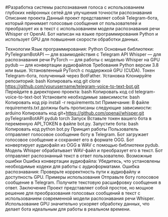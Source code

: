 #Разработка системы распознавания голоса с использованием глубоких нейронных сетей для улучшения точности распознавания
Описание проекта
Данный проект представляет собой Telegram-бота, который принимает голосовые сообщения от пользователей и преобразует их в текст с использованием модели распознавания речи Whisper от OpenAI. Бот написан на языке программирования Python и использует GPU для повышения скорости обработки данных.

Технологии
Язык программирования: Python
Основные библиотеки:
PyTelegramBotAPI — для взаимодействия с Telegram API
Whisper — для распознавания речи
PyTorch — для работы с моделью Whisper на GPU
pydub — для конвертации аудиофайлов
Требования
Python версии 3.8 или выше.
Установленный PyTorch с поддержкой GPU (CUDA).
Токен Telegram-бота, полученный через BotFather.
Установка
Клонируйте репозиторий:
bash
Копировать код
git clone https://github.com/yourusername/telegram-voice-to-text-bot.git
Перейдите в директорию проекта:
bash
Копировать код
cd telegram-voice-to-text-bot
Установите необходимые зависимости:
bash
Копировать код
pip install -r requirements.txt
Примечание: В файле requirements.txt должны быть прописаны следующие зависимости:
arduino
Копировать код
git+https://github.com/openai/whisper.git
pyTelegramBotAPI
pydub
torch
Запуск
Вставьте токен вашего бота в переменную API_TOKEN в файле bot.py.
Запустите бота:
bash
Копировать код
python bot.py
Принцип работы
Пользователь отправляет голосовое сообщение боту в Telegram.
Бот загружает голосовое сообщение и сохраняет его в формате OGG.
Бот конвертирует аудиофайл из OGG в WAV с помощью библиотеки pydub.
Модель Whisper обрабатывает WAV-файл и преобразует его в текст.
Бот отправляет распознанный текст в ответ пользователю.
Возможные ошибки
Ошибка конвертации аудиофайла: Убедитесь, что установлены необходимые кодеки для работы с аудиоформатами.
Ошибка распознавания: Проверьте корректность пути к аудиофайлу и доступность GPU.
Примеры использования
Отправьте боту голосовое сообщение в Telegram.
Получите текстовую расшифровку сообщения в ответ.
Заключение
Проект представляет собой простое, но мощное решение для преобразования голосовых сообщений в текст с использованием современной модели распознавания речи Whisper. Использование GPU значительно ускоряет обработку данных, что делает бота идеальным для работы в реальном времени.
